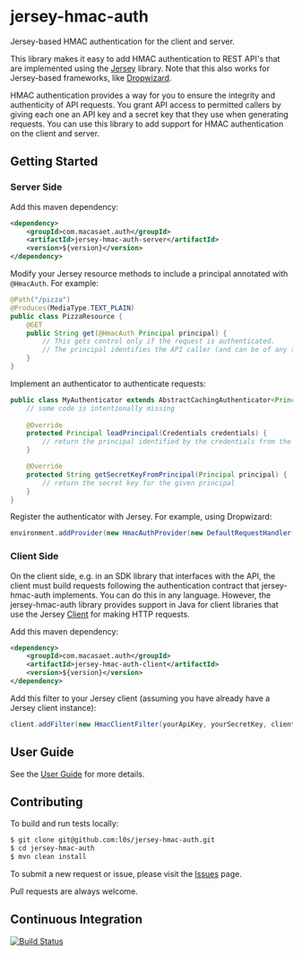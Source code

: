 # jersey-hmac-auth

Jersey-based HMAC authentication for the client and server.

This library makes it easy to add HMAC authentication to REST API's that are implemented using the 
[Jersey](https://jersey.java.net) library. Note that this also works for Jersey-based frameworks, like
[Dropwizard](http://dropwizard.io/). 

HMAC authentication provides a way for you to ensure the integrity and authenticity of API requests. You grant 
API access to permitted callers by giving each one an API key and a secret key that they use when generating requests.
You can use this library to add support for HMAC authentication on the client and server.


## Getting Started

### Server Side

Add this maven dependency:

```xml
<dependency>
    <groupId>com.macasaet.auth</groupId>
    <artifactId>jersey-hmac-auth-server</artifactId>
    <version>${version}</version>
</dependency>
```

Modify your Jersey resource methods to include a principal annotated with `@HmacAuth`. For example:

```java
@Path("/pizza")
@Produces(MediaType.TEXT_PLAIN)
public class PizzaResource {
    @GET
    public String get(@HmacAuth Principal principal) {
        // This gets control only if the request is authenticated. 
        // The principal identifies the API caller (and can be of any type you want).
    }
}
```

Implement an authenticator to authenticate requests: 

```java
public class MyAuthenticator extends AbstractCachingAuthenticator<Principal> {
    // some code is intentionally missing 
    
    @Override
    protected Principal loadPrincipal(Credentials credentials) {
        // return the principal identified by the credentials from the API request
    } 

    @Override
    protected String getSecretKeyFromPrincipal(Principal principal) {
        // return the secret key for the given principal
    }
}
```

Register the authenticator with Jersey. For example, using Dropwizard:

```java
environment.addProvider(new HmacAuthProvider(new DefaultRequestHandler(new MyAuthenticator())));
```

### Client Side

On the client side, e.g. in an SDK library that interfaces with the API, the client must build requests following the
authentication contract that jersey-hmac-auth implements. You can do this in any language. However, the jersey-hmac-auth
library provides support in Java for client libraries that use the Jersey 
[Client](https://jersey.java.net/nonav/apidocs/1.17/jersey/com/sun/jersey/api/client/Client.html) for making HTTP requests.

Add this maven dependency:

```xml
<dependency>
    <groupId>com.macasaet.auth</groupId>
    <artifactId>jersey-hmac-auth-client</artifactId>
    <version>${version}</version>
</dependency>
``` 

Add this filter to your Jersey client (assuming you have already have a Jersey client instance):

```java
client.addFilter(new HmacClientFilter(yourApiKey, yourSecretKey, client.getMessageBodyWorkers()));
```


## User Guide

See the [User Guide](https://github.com/bazaarvoice/jersey-hmac-auth/wiki) for more details.


## Contributing

To build and run tests locally:

```sh
$ git clone git@github.com:l0s/jersey-hmac-auth.git
$ cd jersey-hmac-auth
$ mvn clean install
```

To submit a new request or issue, please visit the [Issues](https://github.com/bazaarvoice/jersey-hmac-auth/issues) page.

Pull requests are always welcome.

## Continuous Integration

[![Build Status](https://travis-ci.org/l0s/jersey-hmac-auth.png?branch=master)](https://travis-ci.org/l0s/jersey-hmac-auth)
